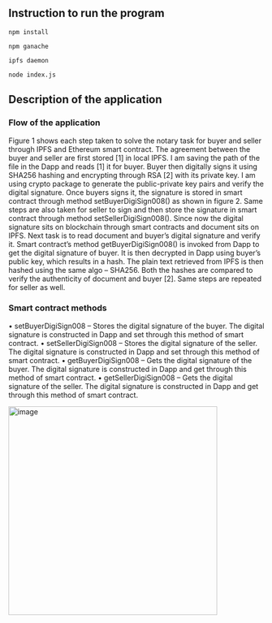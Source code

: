 ## Instruction to run the program

`npm install`

`npm ganache`

`ipfs daemon`

`node index.js`

## Description of the application
### Flow of the application
Figure 1 shows each step taken to solve the notary task for buyer and seller through IPFS and Ethereum smart contract. The agreement between the buyer and seller are first stored [1] in local IPFS. I am saving the path of the file in the Dapp and reads [1] it for buyer. Buyer then digitally signs it using SHA256 hashing and encrypting through RSA [2] with its private key. I am using crypto package to generate the public-private key pairs and verify the digital signature.
Once buyers signs it, the signature is stored in smart contract through method setBuyerDigiSign008() as shown in figure 2. Same steps are also taken for seller to sign and then store the signature in smart contract through method setSellerDigiSign008().
Since now the digital signature sits on blockchain through smart contracts and document sits on IPFS. Next task is to read document and buyer’s digital signature and verify it. Smart contract’s method getBuyerDigiSign008() is invoked from Dapp to get the digital signature of buyer. It is then decrypted in Dapp using buyer’s public key, which results in a hash. The plain text retrieved from IPFS is then hashed using the same algo – SHA256. Both the hashes are compared to verify the authenticity of document and buyer [2]. Same steps are repeated for seller as well.

### Smart contract methods
• setBuyerDigiSign008 – Stores the digital signature of the buyer. The digital signature is constructed in Dapp and set through this method of smart contract.
• setSellerDigiSign008 – Stores the digital signature of the seller. The digital signature is constructed in Dapp and set through this method of smart contract.
• getBuyerDigiSign008 – Gets the digital signature of the buyer. The digital signature is constructed in Dapp and get through this method of smart contract.
• getSellerDigiSign008 – Gets the digital signature of the seller. The digital signature is constructed in Dapp and get through this method of smart contract.
 
<img width="411" alt="image" src="https://user-images.githubusercontent.com/25216571/181626053-d3b3bcbb-3027-4dad-8495-270dc44d932d.png">  
